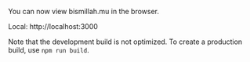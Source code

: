 You can now view bismillah.mu in the browser.

Local: http://localhost:3000

Note that the development build is not optimized.
To create a production build, use `npm run build`.
